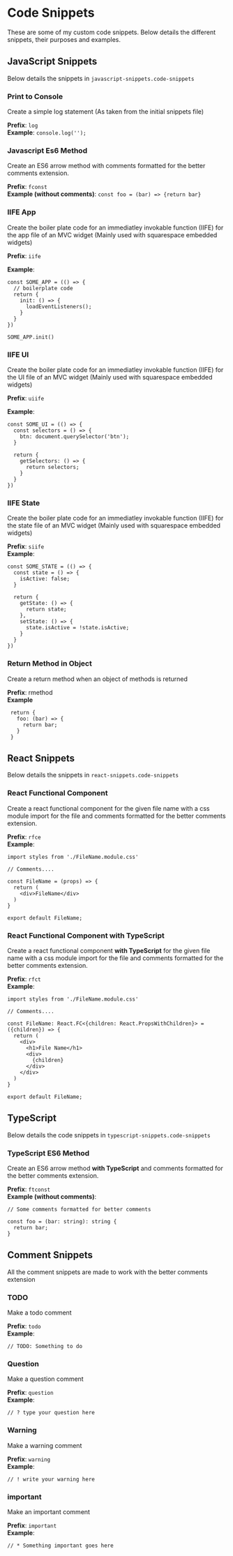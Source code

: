 # Code Snippets

These are some of my custom code snippets. Below details the different snippets, their purposes and examples.

## JavaScript Snippets

Below details the snippets in `javascript-snippets.code-snippets`

### Print to Console

Create a simple log statement (As taken from the initial snippets file)

**Prefix**: `log`<br />
**Example**: `console.log('');`

### Javascript Es6 Method

Create an ES6 arrow method with comments formatted for the better comments extension.

**Prefix**: `fconst`<br />
**Example (without comments)**: `const foo = (bar) => {return bar}`

### IIFE App

Create the boiler plate code for an immediatley invokable function (IIFE) for the app file of an MVC widget (Mainly used with squarespace embedded widgets)

**Prefix**: `iife`<br />

**Example**:

```
const SOME_APP = (() => {
  // boilerplate code
  return {
    init: () => {
      loadEventListeners();
    }
  }
})

SOME_APP.init()
```

### IIFE UI

Create the boiler plate code for an immediatley invokable function (IIFE) for the UI file of an MVC widget (Mainly used with squarespace embedded widgets)

**Prefix**: `uiife`<br />

**Example**:

```
const SOME_UI = (() => {
  const selectors = () => {
    btn: document.querySelector('btn');
  }

  return {
    getSelectors: () => {
      return selectors;
    }
  }
})

```

### IIFE State

Create the boiler plate code for an immediatley invokable function (IIFE) for the state file of an MVC widget (Mainly used with squarespace embedded widgets)

**Prefix**: `siife`<br />
**Example**:

```
const SOME_STATE = (() => {
  const state = () => {
    isActive: false;
  }

  return {
    getState: () => {
      return state;
    },
    setState: () => {
      state.isActive = !state.isActive;
    }
  }
})

```

### Return Method in Object

Create a return method when an object of methods is returned

**Prefix**: rmethod<br/>
**Example**

```
 return {
   foo: (bar) => {
     return bar;
   }
 }

```

## React Snippets

Below details the snippets in `react-snippets.code-snippets`

### React Functional Component

Create a react functional component for the given file name with a css module import for the file and comments formatted for the better comments extension.

**Prefix**: `rfce`<br />
**Example**:

```
import styles from './FileName.module.css'

// Comments....

const FileName = (props) => {
  return (
    <div>FileName</div>
  )
}

export default FileName;
```

### React Functional Component with TypeScript

Create a react functional component **with TypeScript** for the given file name with a css module import for the file and comments formatted for the better comments extension.

**Prefix**: `rfct`<br />
**Example**:

```
import styles from './FileName.module.css'

// Comments....

const FileName: React.FC<{children: React.PropsWithChildren}> = ({children}) => {
  return (
    <div>
      <h1>File Name</h1>
      <div>
        {children}
      </div>
    </div>
  )
}

export default FileName;
```

## TypeScript

Below details the code snippets in `typescript-snippets.code-snippets`

### TypeScript ES6 Method

Create an ES6 arrow method **with TypeScript** and comments formatted for the better comments extension.

**Prefix**: `ftconst`<br />
**Example (without comments)**:

```
// Some comments formatted for better comments

const foo = (bar: string): string {
  return bar;
}
```

## Comment Snippets

All the comment snippets are made to work with the better comments extension

### TODO

Make a todo comment

**Prefix**: `todo`<br />
**Example**:

```
// TODO: Something to do
```

### Question

Make a question comment

**Prefix**: `question`<br />
**Example**:

```
// ? type your question here
```

### Warning

Make a warning comment

**Prefix**: `warning`<br />
**Example**:

```
// ! write your warning here
```

### important

Make an important comment

**Prefix**: `important`<br />
**Example**:

```
// * Something important goes here
```

